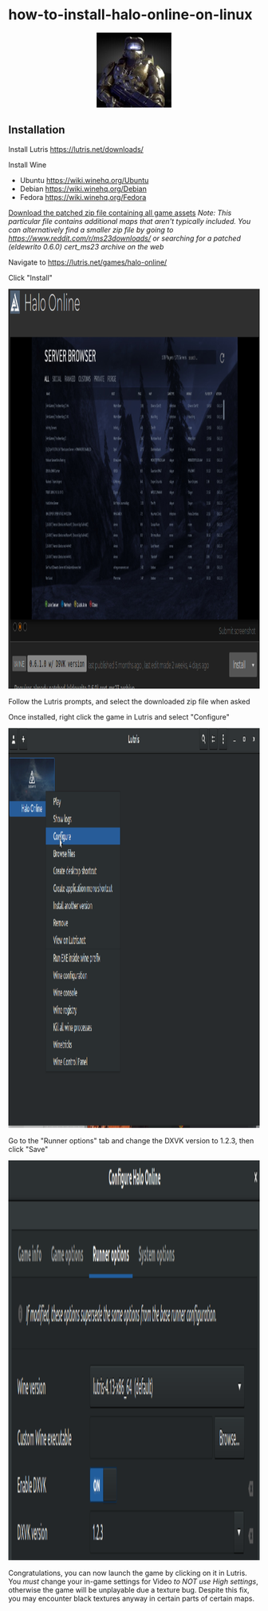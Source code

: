 # how-to-install-halo-online-on-linux

<p align="center">
  <img src="https://raw.githubusercontent.com/milan102/how-to-install-halo-online-on-linux/master/images/halo-3-master-chief-150x150.jpg" height="150" width="150">
</p>

## Installation
Install Lutris https://lutris.net/downloads/

Install Wine
- Ubuntu https://wiki.winehq.org/Ubuntu
- Debian https://wiki.winehq.org/Debian
- Fedora https://wiki.winehq.org/Fedora

[Download the patched zip file containing all game assets](https://github.com/)
*Note: This particular file contains additional maps that aren't typically included. You can alternatively find a smaller zip file by going to https://www.reddit.com/r/ms23downloads/ or searching for a patched (eldewrito 0.6.0) cert_ms23 archive on the web*

Navigate to https://lutris.net/games/halo-online/

Click "Install"

<p align="center">
  <img src="https://raw.githubusercontent.com/milan102/how-to-install-halo-online-on-linux/master/images/screenshot1.png" height="800" width="800">
</p>

Follow the Lutris prompts, and select the downloaded zip file when asked

Once installed, right click the game in Lutris and select "Configure"

<p align="center">
  <img src="https://raw.githubusercontent.com/milan102/how-to-install-halo-online-on-linux/master/images/screenshot2.png" height="800" width="800">
</p>

Go to the "Runner options" tab and change the DXVK version to 1.2.3, then click "Save"

<p align="center">
  <img src="https://raw.githubusercontent.com/milan102/how-to-install-halo-online-on-linux/master/images/screenshot3.png" height="800" width="800">
</p>

Congratulations, you can now launch the game by clicking on it in Lutris. You *must* change your in-game settings for Video *to NOT use High settings*, otherwise the game will be unplayable due a texture bug. Despite this fix, you may encounter black textures anyway in certain parts of certain maps. 

